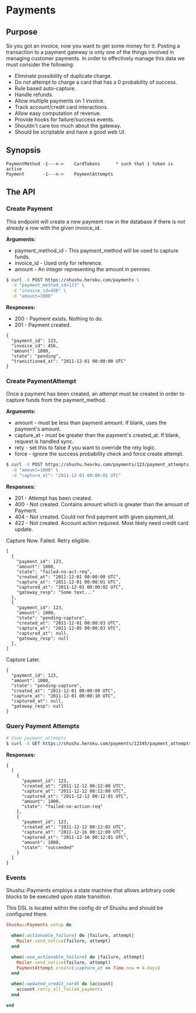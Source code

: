 # Payments

## Purpose

So you got an invoice, now you want to get some money for it.
Posting a transaction to a payment gateway is only one of the things involved in
managing customer payments. In order to effectively manage this data we must
consider the following:

* Eliminate possibility of duplicate charge.
* Do not attempt to charge a card that has a 0 probability of success.
* Rule based auto-capture.
* Handle refunds.
* Allow multiple payments on 1 invoice.
* Track account/credit card interactions.
* Allow easy computation of revenue.
* Provide hooks for failure/success events.
* Shouldn't care too much about the gateway.
* Should be scriptable and have a good web UI.

## Synopsis

```
PaymentMethod -1---n->    CardTokens      * such that 1 token is active
Payment       -1---n->    PaymentAttempts
```

## The API

### Create Payment

This endpoint will create a new payment row in the database if there is not already a
row with the given invoice_id.

**Arguments:**

* payment_method_id   - This payment_method will be used to capture funds.
* invoice_id          - Used only for reference.
* amount              - An integer representing the amount in pennies.

```bash
$ curl -X POST https://shushu.heroku.com/payments \
  -d "payment_method_id=123" \
  -d "invoice_id=456" \
  -d "amount=1000"
```

**Respnoses:**

* 200 - Payment exists. Nothing to do.
* 201 - Payment created.

```
{
  "payment_id": 123,
  "invoice_id": 456,
  "amount": 1000,
  "state": "pending",
  "transitioned_at": "2011-12-01 00:00:00 UTC"
}
```

### Create PaymentAttempt

Once a payment has been created, an attempt must be created in order to capture
funds from the payment_method.

**Arguments:**

* amount - must be less than payment amount. If blank, uses the payment's amount.
* capture_at - must be greater than the payment's created_at. If blank, request is handled sync.
* rety - set this to false if you want to override the rety logic.
* force - ignore the success probability check and force create attempt.

```bash
$ curl -X POST https://shushu.heorku.com/payments/123/payment_attempts \
  -d "amount=1000" \
  -d "capture_at": "2011-12-01 00:00:01 UTC"
```

**Responses:**

* 201 - Attempt has been created.
* 400 - Not created. Contains amount which is greater than the amount of Payment.
* 404 - Not created. Could not find payment with given payment_id.
* 422 - Not created. Account action required. Most likely need credit card update.

Capture Now. Failed. Retry eligible.

```
[
  {
    "payment_id": 123,
    "amount": 1000,
    "state": "failed-no-act-req",
    "created_at": "2011-12-01 00:00:00 UTC",
    "capture_at": "2011-12-01 00:00:01 UTC",
    "captured_at": "2011-12-01 00:00:02 UTC",
    "gateway_resp": "Some text..."
  },
  {
    "payment_id": 123,
    "amount": 1000,
    "state": "pending-capture",
    "created_at": "2011-12-01 00:00:03 UTC",
    "capture_at": "2011-12-05 00:00:03 UTC",
    "captured_at": null,
    "gateway_resp": null
  },
]
```

Capture Later.

```
{
  "payment_id": 123,
  "amount": 1000,
  "state": "pending-capture",
  "created_at": "2011-12-01 00:00:00 UTC",
  "capture_at": "2011-12-01 00:00:10 UTC",
  "captured_at": null,
  "gateway_resp": null
}
```

### Query Payment Attempts

```bash
# View payment_attempts
$ curl -X GET https://shushu.heroku.com/payments/12345/payment_attempts
```

**Responses:**

```
{
  [
    {
      "payment_id": 123,
      "created_at": "2011-12-12 00:12:00 UTC",
      "capture_at": "2011-12-12 00:12:00 UTC",
      "captured_at": "2011-12-12 00:12:01 UTC",
      "amount": 1000,
      "state": "failed-no-action-req"
    },
    {
      "payment_id": 123,
      "created_at": "2011-12-12 00:12:02 UTC",
      "capture_at": "2011-12-16 00:12:00 UTC",
      "captured_at": "2011-12-16 00:12:01 UTC",
      "amount": 1000,
      "state": "succeeded"
    }
  ]
}
```


### Events

Shushu::Payments employs a state machine that allows arbitrary code blocks to be
executed upon state transition.

This DSL is located within the config dir of Shushu and should be configured
there.

```ruby
Shushu::Payments.setup do

  when(:actionable_failure) do |failure, attempt|
    Mailer.send_notice(failure, attempt)
  end

  when(:non_actionable_failure) do |failure, attempt|
    Mailer.send_notice(failure, attempt)
    PaymentAttempt.create(:capture_at => Time.now + 4.days)
  end

  when(:updated_credit_card) do |account|
    account.retry_all_failed_payments
  end

end
```
